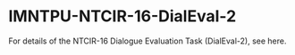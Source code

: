 # IMNTPU-NTCIR-16-DialEval-2
For details of the NTCIR-16 Dialogue Evaluation Task (DialEval-2), see here.

